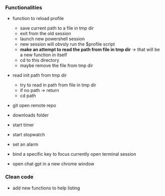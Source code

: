 ### Functionalities
- function to reload profile
    - save current path to a file in tmp dir
    - exit from the old session
    - launch new powershell session
    - new session will obvsly run the $profile script
    - **make an attempt to read the path from file in tmp dir** -> that will be a new function in itself
    - cd to this directory
    - maybe remove the file from tmp dir

- read init path from tmp dir
    - try to read in path from file in tmp dir
    - if no path -> return
    - cd path

- git open remote repo

- downloads folder

- start timer
- start stopwatch
- set an alarm

- bind a specific key to focus currently open terminal session

- open chat gpt in a new chrome window

### Clean code

- add new functions to help listing
